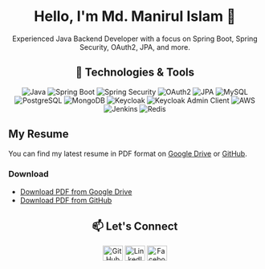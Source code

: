 <!-- Header Section -->
<h1 align="center">Hello, I'm Md. Manirul Islam 👋</h1>

<!-- Introduction Section -->
<p align="center">Experienced Java Backend Developer with a focus on Spring Boot, Spring Security, OAuth2, JPA, and more.</p>

<!-- Technologies & Tools Section -->
<h2 align="center">🔧 Technologies & Tools</h2>
<p align="center">
  <img src="https://img.shields.io/badge/Java-ED8B00?style=for-the-badge&logo=java&logoColor=white" alt="Java">
  <img src="https://img.shields.io/badge/Spring%20Boot-6DB33F?style=for-the-badge&logo=spring&logoColor=white" alt="Spring Boot">
  <img src="https://img.shields.io/badge/Spring%20Security-6DB33F?style=for-the-badge&logo=spring&logoColor=white" alt="Spring Security">
  <img src="https://img.shields.io/badge/OAuth2-2E71E5?style=for-the-badge&logo=oauth&logoColor=white" alt="OAuth2">
  <img src="https://img.shields.io/badge/JPA-3E82B6?style=for-the-badge&logo=java&logoColor=white" alt="JPA">
  <img src="https://img.shields.io/badge/MySQL-4479A1?style=for-the-badge&logo=mysql&logoColor=white" alt="MySQL">
  <img src="https://img.shields.io/badge/PostgreSQL-336791?style=for-the-badge&logo=postgresql&logoColor=white" alt="PostgreSQL">
  <img src="https://img.shields.io/badge/MongoDB-47A248?style=for-the-badge&logo=mongodb&logoColor=white" alt="MongoDB">
  <img src="https://img.shields.io/badge/Keycloak-EB2F96?style=for-the-badge&logo=keycloak&logoColor=white" alt="Keycloak">
  <img src="https://img.shields.io/badge/Keycloak%20Admin%20Client-EB2F96?style=for-the-badge&logo=keycloak&logoColor=white" alt="Keycloak Admin Client">
  <img src="https://img.shields.io/badge/AWS-232F3E?style=for-the-badge&logo=amazon-aws&logoColor=white" alt="AWS">
  <img src="https://img.shields.io/badge/Jenkins-D24939?style=for-the-badge&logo=jenkins&logoColor=white" alt="Jenkins">
  <img src="https://img.shields.io/badge/Redis-DC382D?style=for-the-badge&logo=redis&logoColor=white" alt="Redis">
</p>

## My Resume

You can find my latest resume in PDF format on [Google Drive](link_to_google_drive) or [GitHub](link_to_github).

### Download

- <a href="https://drive.google.com/uc?export=download&id=CV_MOHAMMAD_MANIRUL_ISLAM.pdf" download>Download PDF from Google Drive</a>
- <a href="https://github.com/monircse021/monircse021/raw/main/CV_MOHAMMAD_MANIRUL_ISLAM.pdf" download>Download PDF from GitHub</a>



<!-- Let's Connect Section -->
<h2 align="center">📫 Let's Connect</h2>
<p align="center">
  <a href="https://github.com/monircse021" target="blank"><img align="center" src="https://raw.githubusercontent.com/rahuldkjain/github-profile-readme-generator/master/src/images/icons/Social/github.svg" alt="GitHub" height="30" width="40" /></a>
  <a href="https://www.linkedin.com/in/mohammad-manirul-islam-b74a0066/" target="blank"><img align="center" src="https://raw.githubusercontent.com/rahuldkjain/github-profile-readme-generator/master/src/images/icons/Social/linked-in-alt.svg" alt="LinkedIn" height="30" width="40" /></a>
  <a href="https://www.facebook.com/monir.islam.33" target="blank"><img align="center" src="https://raw.githubusercontent.com/rahuldkjain/github-profile-readme-generator/master/src/images/icons/Social/facebook.svg" alt="Facebook" height="30" width="40" /></a>
</p>


